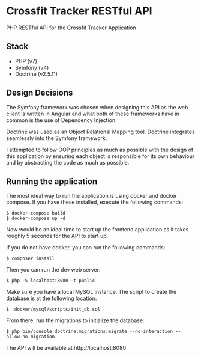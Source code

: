 # Crossfit Tracker RESTful API
PHP RESTful API for the Crossfit Tracker Application

## Stack
- PHP (v7)
- Symfony (v4)
- Doctrine (v2.5.11)

## Design Decisions
The Symfony framework was chosen when designing this API as the web client is written
in Angular and what both of these frameworks have in common is the use of Dependency Injection.

Doctrine was used as an Object Relational Mapping tool. Doctrine integrates seamlessly into
the Symfony framework.

I attempted to follow OOP principles as much as possible with the design of this application by ensuring
each object is responsible for its own behaviour and by abstracting the code as much as possible.


## Running the application

The most ideal way to run the application is using docker and docker compose.
If you have these installed, execute the following commands:

    $ docker-compose build
    $ docker-compose up -d
    
Now would be an ideal time to start up the frontend application as it takes roughly 5 seconds for the
API to start up.

If you do not have docker, you can run the following commands:

    $ composer install
    
Then you can run the dev web server:

    $ php -S localhost:8080 -t public

Make sure you have a local MySQL instance. The script to create the database is at the following location:

    $ .docker/mysql/scripts/init_db.sql

From there, run the migrations to initialize the database:

    $ php bin/console doctrine:migrations:migrate --no-interaction --allow-no-migration

The API will be available at http://localhost:8080